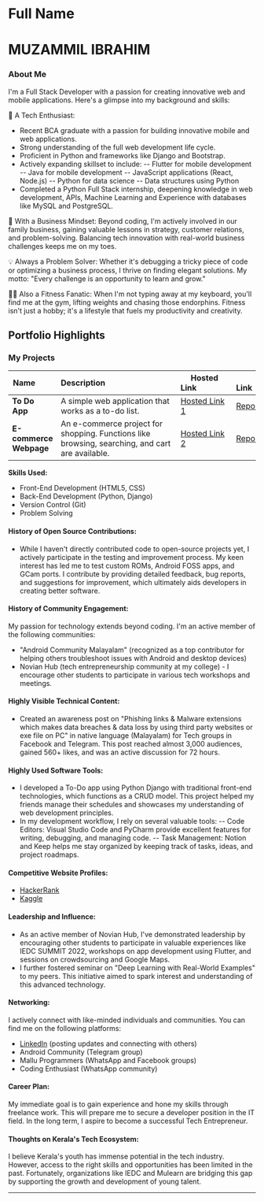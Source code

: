 # Full Name 
<h1>MUZAMMIL IBRAHIM</h1>

### About Me
I'm a Full Stack Developer with a passion for creating innovative web and mobile applications. Here's a glimpse into my background and skills:

🌟 A Tech Enthusiast:
- Recent BCA graduate with a passion for building innovative mobile and web applications.
- Strong understanding of the full web development life cycle.
- Proficient in Python and frameworks like Django and Bootstrap.
- Actively expanding skillset to include:
-- Flutter for mobile development
-- Java for mobile development
-- JavaScript applications (React, Node.js)
-- Python for data science
-- Data structures using Python
- Completed a Python Full Stack internship, deepening knowledge in web development, APIs, Machine Learning and Experience with databases like MySQL and PostgreSQL.

🏢 With a Business Mindset: Beyond coding, I'm actively involved in our family business, gaining valuable lessons in strategy, customer relations, and problem-solving. Balancing tech innovation with real-world business challenges keeps me on my toes.

💡 Always a Problem Solver: Whether it's debugging a tricky piece of code or optimizing a business process, I thrive on finding elegant solutions. My motto: "Every challenge is an opportunity to learn and grow."

🏋️‍♂️ Also a Fitness Fanatic: When I'm not typing away at my keyboard, you'll find me at the gym, lifting weights and chasing those endorphins. Fitness isn't just a hobby; it's a lifestyle that fuels my productivity and creativity.



## Portfolio Highlights

### My Projects

| Name        | Description                                | Hosted Link               | Repo Link                           |
|---------------------|---------------------------------------------------------------------------|------------------------------------------|----------------------------------------------------------------|
| **To Do App** | A simple web application that works as a to-do list. | [Hosted Link 1](http://muzammil13todoapp.pythonanywhere.com/)  | [Repo Link 1](https://github.com/muzammil-13/MidjangoRepo/tree/master/todoProject)       |
| **E-commerce Webpage** | An e-commerce project for shopping. Functions like browsing, searching, and cart are available.  | [Hosted Link 2](https://muzammil13sfproj.pythonanywhere.com/shop/)  | [Repo Link 2](https://github.com/muzammil-13/MidjangoRepo/tree/master/storefront_project)       |

**Skills Used:**

* Front-End Development (HTML5, CSS)
* Back-End Development (Python, Django)
* Version Control (Git)
* Problem Solving




#### History of Open Source Contributions:

- While I haven't directly contributed code to open-source projects yet, I actively participate in the testing and improvement process. My keen interest has led me to test custom ROMs, Android FOSS apps, and GCam ports. I contribute by providing detailed feedback, bug reports, and suggestions for improvement, which ultimately aids developers in creating better software.

#### History of Community Engagement:

My passion for technology extends beyond coding. I'm an active member of the following communities:

- "Android Community Malayalam" (recognized as a top contributor for helping others troubleshoot issues with Android and desktop devices)
- Novian Hub (tech entrepreneurship community at my college) - I encourage other students to participate in various tech workshops and meetings.

#### Highly Visible Technical Content:

- Created an awareness post on "Phishing links & Malware extensions which makes data breaches & data loss by using third party websites or exe file on PC" in native language (Malayalam) for Tech groups in Facebook and Telegram. This post reached almost 3,000 audiences, gained 560+ likes, and was an active discussion for 72 hours.

#### Highly Used Software Tools:

- I developed a To-Do app using Python Django with traditional front-end technologies, which functions as a CRUD model. This project helped my friends manage their schedules and showcases my understanding of web development principles.
- In my development workflow, I rely on several valuable tools:
-- Code Editors: Visual Studio Code and PyCharm provide excellent features for writing, debugging, and managing code.
-- Task Management: Notion and Keep helps me stay organized by keeping track of tasks, ideas, and project roadmaps.

#### Competitive Website Profiles:

- [HackerRank](https://www.hackerrank.com/profile/muzammilibrahim3)
- [Kaggle](https://www.kaggle.com/muzammilibrahimpm)

#### Leadership and Influence:

- As an active member of Novian Hub, I've demonstrated leadership by encouraging other students to participate in valuable experiences like IEDC SUMMIT 2022, workshops on app development using Flutter, and sessions on crowdsourcing and Google Maps.
- I further fostered seminar on "Deep Learning with Real-World Examples" to my peers. This initiative aimed to spark interest and understanding of this advanced technology.

#### Networking:

I actively connect with like-minded individuals and communities. You can find me on the following platforms:
- [LinkedIn](https://www.linkedin.com/in/muzammil-ibrahim-pm) (posting updates and connecting with others)
- Android Community (Telegram group)
- Mallu Programmers (WhatsApp and Facebook groups)
- Coding Enthusiast (WhatsApp community)

#### Career Plan:

My immediate goal is to gain experience and hone my skills through freelance work. This will prepare me to secure a developer position in the IT field.  In the long term, I aspire to become a successful Tech Entrepreneur.

#### Thoughts on Kerala's Tech Ecosystem:

I believe Kerala's youth has immense potential in the tech industry. However, access to the right skills and opportunities has been limited in the past. Fortunately, organizations like IEDC and Mulearn are bridging this gap by supporting the growth and development of young talent.

---
